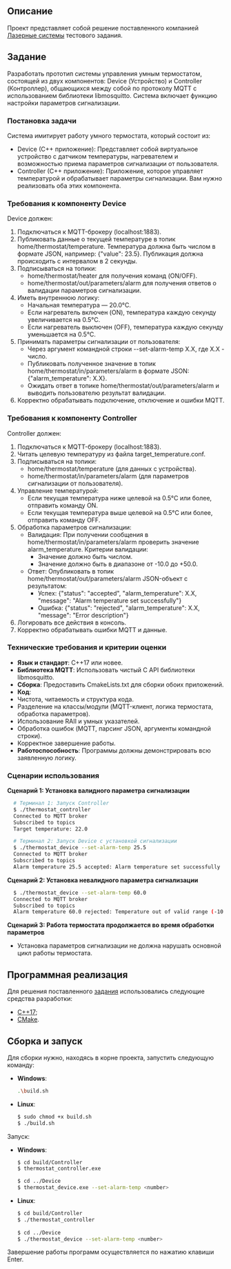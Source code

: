 ## Описание
Проект представляет собой решение поставленного компанией [Лазерные системы](https://www.lsystems.ru/) тестового задания.

## Задание
Разработать прототип системы управления умным термостатом, состоящей из двух компонентов: Device (Устройство) и 
Controller (Контроллер), общающихся между собой по протоколу MQTT с использованием библиотеки libmosquitto. 
Система включает функцию настройки параметров сигнализации.

### Постановка задачи
   Система имитирует работу умного термостата, который состоит из:
   - Device (C++ приложение): Представляет собой виртуальное
   устройство с датчиком температуры, нагревателем и возможностью
   приема параметров сигнализации от пользователя.
   - Controller (C++ приложение): Приложение, которое управляет
   температурой и обрабатывает параметры сигнализации.
   Вам нужно реализовать оба этих компонента.

### Требования к компоненту Device
  Device должен:
  1. Подключаться к MQTT-брокеру (localhost:1883).
  2. Публиковать данные о текущей температуре в топик home/thermostat/temperature. 
  Температура должна быть числом в формате JSON, например: {"value": 23.5}.
  Публикация должна происходить с интервалом в 2 секунды.
  3. Подписываться на топики:
     - home/thermostat/heater для получения команд (ON/OFF).
     - home/thermostat/out/parameters/alarm для получения ответов о валидации параметров сигнализации.
  4. Иметь внутреннюю логику:
     - Начальная температура — 20.0°C.
     - Если нагреватель включен (ON), температура каждую секунду увеличивается на 0.5°C.
     - Если нагреватель выключен (OFF), температура каждую секунду уменьшается на 0.5°C.
  5. Принимать параметры сигнализации от пользователя:
     - Через аргумент командной строки --set-alarm-temp X.X, где X.X - число.
     - Публиковать полученное значение в топик home/thermostat/in/parameters/alarm в формате JSON: {"alarm_temperature": X.X}.
     - Ожидать ответ в топике home/thermostat/out/parameters/alarm и выводить пользователю результат валидации.
  6. Корректно обрабатывать подключение, отключение и ошибки MQTT.

### Требования к компоненту Controller
   Controller должен:
   1. Подключаться к MQTT-брокеру (localhost:1883).
   2. Читать целевую температуру из файла target_temperature.conf.
   3. Подписываться на топики:
      - home/thermostat/temperature (для данных с устройства).
      - home/thermostat/in/parameters/alarm (для параметров сигнализации от пользователя).
   4. Управление температурой:
      - Если текущая температура ниже целевой на 0.5°C или более, отправить команду ON.
      - Если текущая температура выше целевой на 0.5°C или более, отправить команду OFF.
   5. Обработка параметров сигнализации:
      - Валидация: При получении сообщения в home/thermostat/in/parameters/alarm проверить значение alarm_temperature. Критерии валидации:
        * Значение должно быть числом.
        * Значение должно быть в диапазоне от -10.0 до +50.0.
      - Ответ: Опубликовать в топик home/thermostat/out/parameters/alarm JSON-объект с результатом:
        * Успех: {"status": "accepted", "alarm_temperature": X.X, "message": "Alarm temperature set successfully"}
        * Ошибка: {"status": "rejected", "alarm_temperature": X.X, "message": "Error description"}
   6. Логировать все действия в консоль.
   7. Корректно обрабатывать ошибки MQTT и данные.

### Технические требования и критерии оценки
  - **Язык и стандарт**: C++17 или новее.
  - **Библиотека MQTT**: Использовать чистый C API библиотеки libmosquitto.
  - **Сборка**: Предоставить CmakeLists.txt для сборки обоих приложений.
  - **Код**:
  - Чистота, читаемость и структура кода.
  - Разделение на классы/модули (MQTT-клиент, логика термостата, обработка параметров).
  - Использование RAII и умных указателей.
  - Обработка ошибок (MQTT, парсинг JSON, аргументы командной строки).
  - Корректное завершение работы.
  - **Работоспособность**: Программы должны демонстрировать всю заявленную логику.

### Сценарии использования
  **Сценарий 1: Установка валидного параметра сигнализации**

  ```bash
    # Терминал 1: Запуск Controller
    $ ./thermostat_controller
    Connected to MQTT broker
    Subscribed to topics
    Target temperature: 22.0
  ```
  ```bash
    # Терминал 2: Запуск Device с установкой сигнализации
    $ ./thermostat_device --set-alarm-temp 25.5
    Connected to MQTT broker
    Subscribed to topics
    Alarm temperature 25.5 accepted: Alarm temperature set successfully
  ```
**Сценарий 2: Установка невалидного параметра сигнализации**
  ```bash
    $ ./thermostat_device --set-alarm-temp 60.0
    Connected to MQTT broker
    Subscribed to topics
    Alarm temperature 60.0 rejected: Temperature out of valid range (-10.0 to 50.0)
  ```
**Сценарий 3: Работа термостата продолжается во время обработки параметров**
  - Установка параметров сигнализации не должна нарушать основной цикл работы термостата.

## Программная реализация
Для решения поставленного [задания](#задание) использовались следующие средства разработки:
- [C++17](https://en.cppreference.com/w/cpp/17);
- [CMake](https://cmake.org/).

## Сборка и запуск
Для сборки нужно, находясь в корне проекта, запустить следующую команду:
- **Windows**:
    ```bash
    .\build.sh
    ```
- **Linux**:
    ```bash
    $ sudo chmod +x build.sh
    $ ./build.sh
    ```

Запуск:
- **Windows**:
  ```bash
  $ cd build/Controller
  $ thermostat_controller.exe
  
  $ cd ../Device
  $ thermostat_device.exe --set-alarm-temp <number>
  ```
- **Linux**:
  ```bash
  $ cd build/Controller
  $ ./thermostat_controller
      
  $ cd ../Device
  $ ./thermostat_device --set-alarm-temp <number>
  ```
Завершение работы программ осуществляется по нажатию клавиши Enter.
